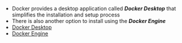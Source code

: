 - Docker provides a desktop application called ***Docker Desktop*** that simplifies the installation and setup process
- There is also another option to install using the ***Docker Engine***
- [Docker Desktop](Docker%20desktop.md)
- [Docker Engine](Docker%20engine.md)